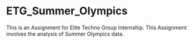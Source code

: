 # ETG_Summer_Olympics
This is an Assignment for Elite Techno Group Internship. This Assignment involves the analysis of Summer Olympics data.
